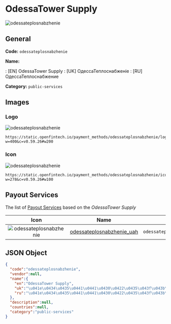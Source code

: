
# OdessaTower Supply 
![odessateplosnabzhenie](https://static.openfintech.io/payment_methods/odessateplosnabzhenie/logo.svg?w=400&c=v0.59.26#w200)  

## General 
**Code:** `odessateplosnabzhenie` 
 
**Name:** 
 
:	[EN] OdessaTower Supply 
:	[UK] ОдессаТеплоснабженіе 
:	[RU] ОдессаТеплоснабжение 
 
**Category:** `public-services` 
 

## Images 

### Logo 
![odessateplosnabzhenie](https://static.openfintech.io/payment_methods/odessateplosnabzhenie/logo.svg?w=400&c=v0.59.26#w200)  

```
https://static.openfintech.io/payment_methods/odessateplosnabzhenie/logo.svg?w=400&c=v0.59.26#w200
```  

### Icon 
![odessateplosnabzhenie](https://static.openfintech.io/payment_methods/odessateplosnabzhenie/icon.svg?w=278&c=v0.59.26#w100)  

```
https://static.openfintech.io/payment_methods/odessateplosnabzhenie/icon.svg?w=278&c=v0.59.26#w100
```  

## Payout Services 
 
The list of [Payout Services](/payout-services/) based on the _OdessaTower Supply_ 

|Icon|Name|Code| 
|:---:|:---:|:---:| 
|![odessateplosnabzhenie](https://static.openfintech.io/payout_methods/odessateplosnabzhenie/icon.png?w=278&c=v0.59.26#w40) |[odessateplosnabzhenie_uah](/payout-services/odessateplosnabzhenie_uah/)|`odessateplosnabzhenie_uah`| 
 

## JSON Object 

```json
{
  "code":"odessateplosnabzhenie",
  "vendor":null,
  "name":{
    "en":"OdessaTower Supply",
    "uk":"\u041e\u0434\u0435\u0441\u0441\u0430\u0422\u0435\u043f\u043b\u043e\u0441\u043d\u0430\u0431\u0436\u0435\u043d\u0456\u0435",
    "ru":"\u041e\u0434\u0435\u0441\u0441\u0430\u0422\u0435\u043f\u043b\u043e\u0441\u043d\u0430\u0431\u0436\u0435\u043d\u0438\u0435"
  },
  "description":null,
  "countries":null,
  "category":"public-services"
}
```  
